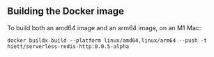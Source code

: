 ## Building the Docker image

To build both an amd64 image and an arm64 image, on an M1 Mac:

```
docker buildx build --platform linux/amd64,linux/arm64 --push -t hiett/serverless-redis-http:0.0.5-alpha
```